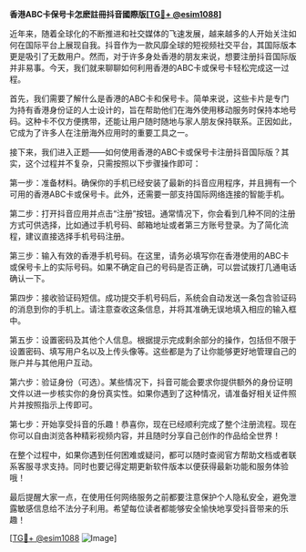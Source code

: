 **香港ABC卡保号卡怎麽註冊抖音國際版[[TG💪+ @esim1088](https://t.me/s/esim1088)]**

近年来，随着全球化的不断推进和社交媒体的飞速发展，越来越多的人开始关注如何在国际平台上展现自我。抖音作为一款风靡全球的短视频社交平台，其国际版本更是吸引了无数用户。然而，对于许多身处香港的朋友来说，想要注册抖音国际版并非易事。今天，我们就来聊聊如何利用香港的ABC卡或保号卡轻松完成这一过程。

首先，我们需要了解什么是香港的ABC卡和保号卡。简单来说，这些卡片是专门为持有香港身份证的人士设计的，旨在帮助他们在海外使用移动服务时保持本地号码。这种卡不仅方便携带，还能让用户随时随地与家人朋友保持联系。正因如此，它成为了许多人在注册海外应用时的重要工具之一。

接下来，我们进入正题——如何使用香港的ABC卡或保号卡注册抖音国际版？其实，这个过程并不复杂，只需按照以下步骤操作即可：

第一步：准备材料。确保你的手机已经安装了最新的抖音应用程序，并且拥有一个可用的香港ABC卡或保号卡。此外，还需要一部支持国际网络连接的智能手机。

第二步：打开抖音应用并点击“注册”按钮。通常情况下，你会看到几种不同的注册方式可供选择，比如通过手机号码、邮箱地址或者第三方账号登录。为了简化流程，建议直接选择手机号码注册。

第三步：输入有效的香港手机号码。在这里，请务必填写你在香港使用的ABC卡或保号卡上的实际号码。如果不确定自己的号码是否正确，可以尝试拨打几通电话确认一下。

第四步：接收验证码短信。成功提交手机号码后，系统会自动发送一条包含验证码的消息到你的手机上。请注意查收这条信息，并将其准确无误地填入相应的输入框中。

第五步：设置密码及其他个人信息。根据提示完成剩余部分的操作，包括但不限于设置密码、填写用户名以及上传头像等。这些都是为了让你能够更好地管理自己的账户并与其他用户互动。

第六步：验证身份（可选）。某些情况下，抖音可能会要求你提供额外的身份证明文件以进一步核实你的身份真实性。如果你遇到了这种情况，请准备好相关证件照片并按照指示上传即可。

第七步：开始享受抖音的乐趣！恭喜你，现在已经顺利完成了整个注册流程。现在你可以自由浏览各种精彩视频内容，并且随时分享自己创作的作品给全世界！

在整个过程中，如果你遇到任何困难或疑问，都可以随时查阅官方帮助文档或者联系客服寻求支持。同时也要记得定期更新软件版本以便获得最新功能和服务体验哦！

最后提醒大家一点，在使用任何网络服务之前都要注意保护个人隐私安全，避免泄露敏感信息给不法分子利用。希望每位读者都能够安全愉快地享受抖音带来的乐趣！

[[TG💪+ @esim1088](https://t.me/s/esim1088) ![Image](https://i.postimg.cc/4NQfJmqS/Snipaste-2025-05-13-00-14-12.png)]